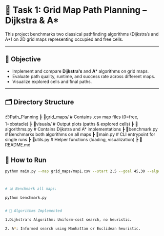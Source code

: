 # 🧭 Task 1: Grid Map Path Planning – Dijkstra & A*

This project benchmarks two classical pathfinding algorithms (Dijkstra’s and A*) on 2D grid maps representing occupied and free cells.

---

## 🎯 Objective

- Implement and compare **Dijkstra's** and **A*** algorithms on grid maps.
- Evaluate path quality, runtime, and success rate across different maps.
- Visualize explored cells and final paths.

---

## 🗂️ Directory Structure

📦Path_Planning
┣ 📂grid_maps/ # Contains .csv map files (0=free, 1=obstacle)
┣ 📂visuals/ # Output plots (paths & explored cells)
┣ 📄algorithms.py # Contains Dijkstra and A* implementations
┣ 📄benchmark.py # Benchmarks both algorithms on all maps
┣ 📄main.py # CLI entrypoint for single runs
┣ 📄utils.py # Helper functions (loading, visualization)
┣ 📄README.md



## 🔧 How to Run

```bash
python main.py --map grid_maps/map1.csv --start 2,5 --goal 45,30 --algo astar



# 📊 Benchmark all maps:

python benchmark.py


# 📌 Algorithms Implemented

1.Dijkstra’s Algorithm: Uniform-cost search, no heuristic.

2. A*: Informed search using Manhattan or Euclidean heuristic.
